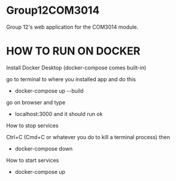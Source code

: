 # Group12COM3014
Group 12's web application for the COM3014 module.

# HOW TO RUN ON DOCKER

Install Docker Desktop (docker-compose comes built-in)

go to terminal to where you installed app and do this

- docker-compose up --build

go on browser and type 
- localhost:3000
and it should run ok

How to stop services

Ctrl+C (Cmd+C or whatever you do to kill a terminal process) then
- docker-compose down

How to start services

- docker-compose up